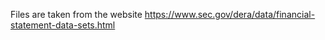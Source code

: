 Files are taken from the website 
https://www.sec.gov/dera/data/financial-statement-data-sets.html

